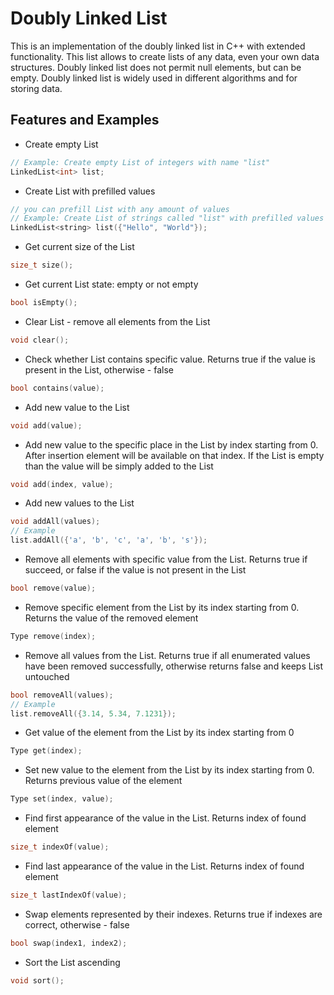 # Doubly Linked List

This is an implementation of the doubly linked list in C++ with extended functionality.
This list allows to create lists of any data, even your own data structures.
Doubly linked list does not permit null elements, but can be empty.
Doubly linked list is widely used in different algorithms and for storing data.

## Features and Examples

  * Create empty List

  ```cpp
  // Example: Create empty List of integers with name "list"
  LinkedList<int> list;
  ```

  * Create List with prefilled values

  ```cpp
  // you can prefill List with any amount of values
  // Example: Create List of strings called "list" with prefilled values ("Hello", "World")
  LinkedList<string> list({"Hello", "World"});
  ```

  * Get current size of the List

  ```cpp
  size_t size();
  ```

  * Get current List state: empty or not empty

  ```cpp
  bool isEmpty();
  ```

  * Clear List - remove all elements from the List

  ```cpp
  void clear();
  ```

  * Check whether List contains specific value. Returns true if the value is present in the List, otherwise - false

  ```cpp
  bool contains(value);
  ```

  * Add new value to the List

  ```cpp
  void add(value);
  ```

  * Add new value to the specific place in the List by index starting from 0. After insertion element will be available on that index. If the List is empty than the value will be simply added to the List

  ```cpp
  void add(index, value);
  ```

  * Add new values to the List

  ```cpp
  void addAll(values);
  // Example
  list.addAll({'a', 'b', 'c', 'a', 'b', 's'});
  ```

  * Remove all elements with specific value from the List. Returns true if succeed, or false if the value is not present in the List

  ```cpp
  bool remove(value);
  ```

  * Remove specific element from the List by its index starting from 0. Returns the value of the removed element

  ```cpp
  Type remove(index);
  ```

  * Remove all values from the List. Returns true if all enumerated values have been removed successfully, otherwise returns false and keeps List untouched

  ```cpp
  bool removeAll(values);
  // Example
  list.removeAll({3.14, 5.34, 7.1231});
  ```

  * Get value of the element from the List by its index starting from 0

  ```cpp
  Type get(index);
  ```

  * Set new value to the element from the List by its index starting from 0. Returns previous value of the element

  ```cpp
  Type set(index, value);
  ```

  * Find first appearance of the value in the List. Returns index of found element

  ```cpp
  size_t indexOf(value);
  ```

  * Find last appearance of the value in the List. Returns index of found element

  ```cpp
  size_t lastIndexOf(value);
  ```

  * Swap elements represented by their indexes. Returns true if indexes are correct, otherwise - false

  ```cpp
  bool swap(index1, index2);
  ```

  * Sort the List ascending

  ```cpp
  void sort();
  ```
